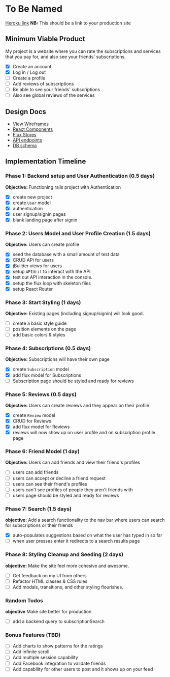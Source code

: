# To Be Named

[Heroku link][heroku] **NB:** This should be a link to your production site

[heroku]: http://www.herokuapp.com

## Minimum Viable Product

My project is a website where you can rate the subscriptions and services that
you pay for, and also see your friends' subscriptions.

<!-- This is a Markdown checklist. Use it to keep track of your
progress. Put an x between the brackets for a checkmark: [x] -->

- [x] Create an account
- [x] Log in / Log out
- [ ] Create a profile
- [ ] Add reviews of subscriptions
- [ ] Be able to see your friends' subscriptions
- [ ] Also see global reviews of the services

## Design Docs
* [View Wireframes][views]
* [React Components][components]
* [Flux Stores][stores]
* [API endpoints][api-endpoints]
* [DB schema][schema]

[views]: ./docs/views.md
[components]: ./docs/components.md
[stores]: ./docs/stores.md
[api-endpoints]: ./docs/api-endpoints.md
[schema]: ./docs/schema.md

## Implementation Timeline

### Phase 1: Backend setup and User Authentication (0.5 days)

**Objective:** Functioning rails project with Authentication

- [x] create new project
- [x] create `User` model
- [x] authentication
- [x] user signup/signin pages
- [x] blank landing page after signin

### Phase 2: Users Model and User Profile Creation (1.5 days)

**Objective:** Users can create profile

- [x] seed the database with a small amount of test data
- [x] CRUD API for users
- [x] jBuilder views for users
- [x] setup `APIUtil` to interact with the API
- [x] test out API interaction in the console.
- [x] setup the flux loop with skeleton files
- [x] setup React Router

### Phase 3: Start Styling (1 days)

**Objective:** Existing pages (including signup/signin) will look good.

- [ ] create a basic style guide
- [ ] position elements on the page
- [ ] add basic colors & styles

### Phase 4: Subscriptions (0.5 days)

**Objective:** Subscriptions will have their own page

- [x] create `Subscription` model
- [x] add flux model for Subscriptions
- [ ] Subscription page should be styled and ready for reviews

### Phase 5: Reviews (0.5 days)

**Objective:** Users can create reviews and they appear on their profile

- [x] create `Review` model
- [x] CRUD for Reviews
- [x] add flux model for Reviews
- [x] reviews will now show up on user profile and on subscription profile page

### Phase 6: Friend Model (1 day)

**Objective:** Users can add friends and view their friend's profiles

- [ ] users can add friends
- [ ] users can accept or decline a friend request
- [ ] users can see their friend's profiles
- [ ] users can't see profiles of people they aren't friends with
- [ ] users page should be styled and ready for reviews

### Phase 7: Search (1.5 days)

**objective:** Add a search functionality to the nav bar where users can search
for subscriptions or their friends

- [x] auto-populates suggestions based on what the user has typed in so far
- [ ] when user presses enter it redirects to a search results page

### Phase 8: Styling Cleanup and Seeding (2 days)

**objective:** Make the site feel more cohesive and awesome.

- [ ] Get feedback on my UI from others
- [ ] Refactor HTML classes & CSS rules
- [ ] Add modals, transitions, and other styling flourishes.

### Random Todos

**objective** Make site better for production

- [ ] add a backend query to subscriptionSearch

### Bonus Features (TBD)
- [ ] Add charts to show patterns for the ratings
- [ ] Add infinite scroll
- [ ] Add multiple session capability
- [ ] Add Facebook integration to validate friends
- [ ] Add capability for other users to post and it shows up on your feed

